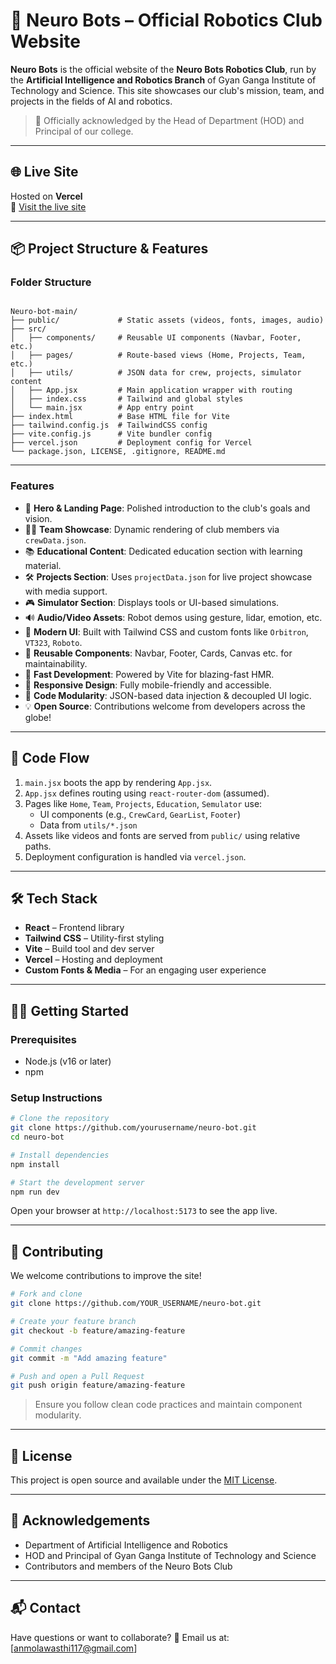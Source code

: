 
# 🤖 Neuro Bots – Official Robotics Club Website

**Neuro Bots** is the official website of the **Neuro Bots Robotics Club**, run by the **Artificial Intelligence and Robotics Branch** of Gyan Ganga Institute of Technology and Science. This site showcases our club's mission, team, and projects in the fields of AI and robotics.

> 🏫 Officially acknowledged by the Head of Department (HOD) and Principal of our college.

---

## 🌐 Live Site

Hosted on **Vercel**  
🔗 [Visit the live site](https://neruo-bot.vercel.app)

---

## 📦 Project Structure & Features

### Folder Structure

```

Neuro-bot-main/
├── public/             # Static assets (videos, fonts, images, audio)
├── src/
│   ├── components/     # Reusable UI components (Navbar, Footer, etc.)
│   ├── pages/          # Route-based views (Home, Projects, Team, etc.)
│   ├── utils/          # JSON data for crew, projects, simulator content
│   ├── App.jsx         # Main application wrapper with routing
│   ├── index.css       # Tailwind and global styles
│   └── main.jsx        # App entry point
├── index.html          # Base HTML file for Vite
├── tailwind.config.js  # TailwindCSS config
├── vite.config.js      # Vite bundler config
├── vercel.json         # Deployment config for Vercel
└── package.json, LICENSE, .gitignore, README.md

````

---

### Features

- 🎯 **Hero & Landing Page**: Polished introduction to the club's goals and vision.
- 🧑‍🔬 **Team Showcase**: Dynamic rendering of club members via `crewData.json`.
- 📚 **Educational Content**: Dedicated education section with learning material.
- 🛠️ **Projects Section**: Uses `projectData.json` for live project showcase with media support.
- 🎮 **Simulator Section**: Displays tools or UI-based simulations.
- 🔊 **Audio/Video Assets**: Robot demos using gesture, lidar, emotion, etc.
- 🎨 **Modern UI**: Built with Tailwind CSS and custom fonts like `Orbitron`, `VT323`, `Roboto`.
- 🔁 **Reusable Components**: Navbar, Footer, Cards, Canvas etc. for maintainability.
- 🚀 **Fast Development**: Powered by Vite for blazing-fast HMR.
- 📱 **Responsive Design**: Fully mobile-friendly and accessible.
- 🧪 **Code Modularity**: JSON-based data injection & decoupled UI logic.
- 💡 **Open Source**: Contributions welcome from developers across the globe!

---

## 🔁 Code Flow

1. `main.jsx` boots the app by rendering `App.jsx`.
2. `App.jsx` defines routing using `react-router-dom` (assumed).
3. Pages like `Home`, `Team`, `Projects`, `Education`, `Semulator` use:
   - UI components (e.g., `CrewCard`, `GearList`, `Footer`)
   - Data from `utils/*.json`
4. Assets like videos and fonts are served from `public/` using relative paths.
5. Deployment configuration is handled via `vercel.json`.

---

## 🛠️ Tech Stack

- **React** – Frontend library
- **Tailwind CSS** – Utility-first styling
- **Vite** – Build tool and dev server
- **Vercel** – Hosting and deployment
- **Custom Fonts & Media** – For an engaging user experience

---

## 🧑‍💻 Getting Started

### Prerequisites

- Node.js (v16 or later)
- npm

### Setup Instructions

```bash
# Clone the repository
git clone https://github.com/yourusername/neuro-bot.git
cd neuro-bot

# Install dependencies
npm install

# Start the development server
npm run dev
````

Open your browser at `http://localhost:5173` to see the app live.

---

## 🌱 Contributing

We welcome contributions to improve the site!

```bash
# Fork and clone
git clone https://github.com/YOUR_USERNAME/neuro-bot.git

# Create your feature branch
git checkout -b feature/amazing-feature

# Commit changes
git commit -m "Add amazing feature"

# Push and open a Pull Request
git push origin feature/amazing-feature
```

> Ensure you follow clean code practices and maintain component modularity.

---

## 📄 License

This project is open source and available under the [MIT License](./LICENSE).

---

## 🙌 Acknowledgements

* Department of Artificial Intelligence and Robotics
* HOD and Principal of Gyan Ganga Institute of Technology and Science
* Contributors and members of the Neuro Bots Club

---

## 📬 Contact

Have questions or want to collaborate?
📧 Email us at: \[[anmolawasthi117@gmail.com](mailto:anmolawasthi117@gmail.com)]


```



